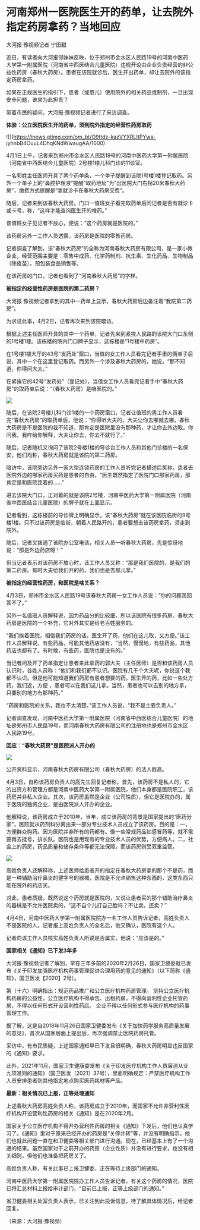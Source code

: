 # 河南郑州一医院医生开的药单，让去院外指定药房拿药？当地回应

大河报·豫视频记者 宁田甜

近日，有读者向大河报邻妹妹反映，位于郑州市金水区人民路19号的河南中医药大学第一附属医院（河南省中西医结合儿童医院）违规开设由企业负责经营的非公益性药房（春秋大药房）。患者在该院就诊后，医生开出药单，却让去院外的该指定药房拿药。

如果在正规医生的指引下，患者（或患儿）使用院外的相关药品或制剂，一旦出现安全问题，谁来为此担责？

带着市民的疑问，大河报·豫视频记者进行了采访调查。

**体验：公立医院医生开的药单，须到院外指定的经营性药房取药**

![](https://inews.gtimg.com/om_bt/O9ttdz-kazVYXRLItPYwa-
jyhnbB4OuuL4DhqKNdWwaugAA/1000)

4月1日上午，记者来到郑州市金水区人民路19号的河南中医药大学第一附属医院（河南省中西医结合儿童医院）2号楼1楼儿科门诊的11诊室。

一名郭姓主任医师开具了两个药单条，一个单子提醒到该院1号楼1楼登记取药。另外一个单子上的“鼻腔护理液”提醒“取药地址”为“出医院大门右拐20米春秋大药房”，缴费方式提醒是“拿就诊卡在春秋大药房交费”。

随后，记者来到该春秋大药房。门口一值班女子看完取药单后问记者是否有就诊卡或卡号，称，“这样才能查询医生开的啥药。”

该值班女子见记者不放心，便说：“这个药房就是医院的。”

该药房另外一工作人员透露，该药房是医院的零售药房。

记者调查了解到，该“春秋大药房”的全称为河南春秋大药房有限公司，是一家小微企业，经营范围主要是：零售中成药、化学药制剂、抗生素、生化药品、生物制品（除疫苗），预包装食品销售等。

在该药房的门口，记者也看到了“河南春秋大药房”的字样。

**被指定的经营性药房是医院的第二药房？**

大河报·豫视频记者拿到的其中一药单上显示，春秋大药房后边备注着“我院第二药房”。

为求证此事，4月2日，记者再次来到该院暗访。

根据上述主任医师开具的其中一个药单，记者先来到紧挨人民路的该院大门口东侧的1号楼1楼。该栋楼的院内门口牌子显示，这栋楼是“1号楼中药房”。

在1号楼1楼大厅的43号“发药处”窗口，当值的女工作人员看完记者手里的俩单子后说，其中一个在这里登记取药。而另外一个涉及春秋大药房的，她说，“那不知道，你得问大夫。”

在紧挨它的42号“发药处”（登记处），当值女工作人员看完记者手中“春秋大药房”的取药单后说：“（春秋大药房）是咱医院的。”

![](https://inews.gtimg.com/om_bt/OugOlP5xzLVVb85f2lgaRgz2BREGvWngS0wIvX1yftO6QAA/1000)

随后，在该院2号楼儿科门诊1楼的一个药房窗口，记者让值班的男工作人员看完“春秋大药房”的取药单后，他说：“你得听大夫的，大夫让你去哪就去哪。春秋大药房是不是医院的我不知道，那肯定是医院里没有那种药，才让你去外边取。你问我，我咋给你解释，大夫让你去，你去不就行了。”

随后，记者随机又询问了该院2号楼1楼的导诊台工作人员和其他门诊楼的一名保安，他们均称，春秋大药房就是该院的第二药房。

暗访中，该院旁边另外一家大型连锁药房的工作人员听完记者描述后笑称，患者去医院外边的哪家药房买药是患者的自由，“医生既然指定了医院门口那家药房，那肯定是和医院连着的……”

进去该院大门口，正对着的就是该院2号楼，河南中医药大学第一附属医院（河南省中西医结合儿童医院）的牌子就在上面显示。

记者看到，这栋楼前的导诊牌上明确显示，该“春秋大药房”就在该医院临街的9号楼1楼。只不过该药房是临街，朝着人民路开的，患者要想去该药房拿药，须走到院外。

随后，记者又拨通了该院办公室电话，相关人员一听春秋大药房，先是惊讶地说：“那是外边药店呀！”

但当记者表示对该药房不放心时，该工作人员又称：“那是我们医院的，是我们的第二药房。有时大夫给我们开的药，我们也是去那儿拿。”

**被指定的经营性药房，和医院是啥关系？**

4月3日，郑州市金水区人民路19号该春秋大药房一女工作人员说：“你的问题我回答不了。”

另外一名值班人员解释说，因为药品分的比较细，所以该医院有很多药房。春秋大药房是医院的一个补充，它对外其实是给老百姓服务的。

“我们挨着医院，相信我们药房的话，医生开了药，他们在这儿取，又方便。”该工作人员解释说，有些药品，可能其他药店没有，“当然，慢慢地，有些药品，其他药店也都有了。有时候，有些药，医院也是没有的。”

当记者问及开了药单指定让患者来此拿药的郭大夫（主任医师）是否和该药房人员认识时，谷姓人员称：“他们和我们都不认识。医院有几千个大夫呢，你说这个我都不认识。但是他可能知道我们药房有患者想要的药。医生开的药，比如一些处方药，我们近，方便
，患者可以在我们这儿拿。当然，患者也可以去别的地方拿，只要别的地方有那种药。”

“药房和医院的关系，我也不太清楚。”该工作人员说，“我不是主要负责人。”

记者调查发现，河南中医药大学第一附属医院（河南省中西医结合儿童医院）的地址是郑州市人民路19号，而河南春秋大药房有限公司的注册地也是郑州市金水区人民路19号。

**回应：“春秋大药房”是医院派人开办的**

![](https://inews.gtimg.com/om_bt/OhmlofMuCm11oJAP8kkChQ7DuXtxt_IzJB9_rNqJR9K-EAA/1000)

公开资料显示，河南春秋大药房有限公司（春秋大药房）的法人姓高。

4月3日，自称该药房负责人的高先生回复记者称，首先，该药房不是私人的，它的出资方和管理方都是河南中医药大学第一附属医院，他们本身都是医院职工，该药房并非私人企业。其次，该药房虽然是企业（公司性质），但它是医院办的，属于医院的独资企业，是由医院派人开办的企业。

他解释说，该药房成立于2010年。当年，成立该药房的背景是国家提出的“医药分家”，医院就从药剂科分离出来一部分专业技术人员成立了该药房。目的是：一，方便群众购药。因为医院并非所有的药都有。像一些常规药品如感冒药等，就不需要再去挂号，排长队。医院也是用现有的专业技术人员的优势，方便病人。二，社会上的药房，药品质量和储存条件等都无法保障。而该药房则受双重监管。

![](https://inews.gtimg.com/om_bt/ObgZnrJMjIo1dvbUFLxaeuNnBBF5bFDG_o_Gf2vFyAr1AAA/1000)

高姓负责人还解释称，上述医师给患者开的指定在春秋大药房拿的那个不是药，而是一种辅助治疗鼻炎的健字号的器械，医院是不允许销售这种东西的，这类东西只能在院外的药店买。

对此，患者质疑，既然说这个药房就是医院的，又说让患者买的那个辅助治疗鼻炎的器械是不允许医院卖的，“这不自个儿打自己脸吗？不让卖，还卖？”

4月4日，河南中医药大学第一附属医院院办一名工作人员告诉记者，高姓负责人不是医院的人。记者报上高姓负责人的全名后，他又确认，医院有这个人。

记者向该工作人员核实高姓负责人所说是否属实，他说：“应该是的。”

**国家相关《通知》已下发3年多**

大河报·豫视频记者了解到，早在三年多前的2020年2月26日，国家卫健委就已发布《关于印发加强医疗机构药事管理促进合理用药的意见的通知》（以下简称《通知》，国卫医发【2020】2号）。

第（十六）明确指出：规范药品推广和公立医疗机构药房管理。
坚持公立医疗机构药房的公益性，公立医疗机构不得承包、出租药房，不得向营利性企业托管药房，不得以任何形式开设营利性药店。
企业不得以任何形式参与医疗机构的药事管理工作。

据了解，这是自2018年11月26日国家卫健委发布《关于加快药学服务高质量发展的意见》，首次从国家层面上提出后，再次强调禁止医院药房托管。

采访中，有市民质疑，上述国家通知早已下发且很明确，春秋大药房明显违反国家的《通知》要求。

此外，2021年11月，国家卫生健康委发布《关于印发医疗机构工作人员廉洁从业九项准则的通知》（国卫医发〔2021〕37号），里面明确规定：严禁医疗机构工作人员安排患者到其他指定地点购买医药耗材等产品。

**最新：相关情况已上报，正等处理通知**

上述春秋大药房高姓负责人称，该药房成立于2010年，而国家不允许非营利性医疗机构开设营利性药房的相关《通知》是在2020年2月。

国家关于公立医疗机构不得开办营利性药房的相关《通知》下发后，他们也认真学习了。《通知》里对于原来已经开办的药房是“关停并转”等，并没有明确指示。他们也就此问题一直在和卫健委等相关部门进行沟通。现在，已经基本上有了一个沟通的结果。虽然国家对于之前开办的药房（企业性质）并没有进行要求，也没有相关细则，但他们也准备把药房关了。

高姓负责人称，有关此事已上报卫健委，正在等待上级部门的通知。

河南中医药大学第一附属医院院办工作人员告诉记者，有关这个药房的情况，医院已将汇总材料上报给审计部门，“目前已上报，正等上级部门的通知。”

省卫健委相关处室负责人表示，已关注到此投诉信息，待了解具体情况后，给记者回复。

（来源：大河报·豫视频）

